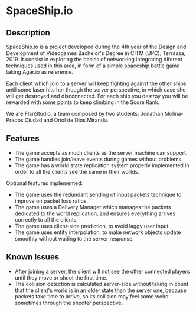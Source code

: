 # SpaceShip.io

## Description

SpaceShip.io is a project developed during the 4th year of the Design and Development of Videogames Bachelor's Degree in CITM (UPC), Terrassa, 2019.
It consist in exploring the basics of networking integrating diferent techniques used in this area, in form of a simple spaceship battle game taking Agar.io as reference.

Each client which join to a server will keep fighting against the other ships until some laser hits her though the server perspective, in which case she will get destroyed and disconnected.
For each ship you destroy you will be rewarded with some points to keep climbing in the Score Rank.

We are FlanStudio, a team composed by two students: Jonathan Molina-Prados Ciudad and Oriol de Dios Miranda.

## Features

- The game accepts as much clients as the server machine can support.
- The game handles join/leave events during games without problems.
- The game has a world state replication system properly implemented in order to all the clients see the same in their worlds.

Optional features implemented:

- The game uses the redundant sending of input packets technique to improve on packet loss ratios.
- The game uses a Delivery Manager which manages the packets dedicated to the world replication, and ensures everything arrives correctly to all the clients.
- The game uses client-side prediction, to avoid laggy user input.
- The game uses entity interpolation, to make network objects update smoothly without waiting to the server response.

## Known Issues

- After joining a server, the client will not see the other connected players until they move or shoot the first time.
- The collision detection is calculated server-side without taking in count that the client's world is in an older state than the server one, because packets take time to arrive, so its collision may feel some weird sometimes through the shooter perspective.
